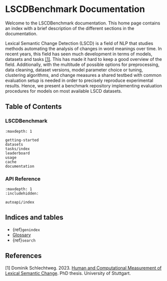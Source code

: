 # LSCDBenchmark Documentation

Welcome to the LSCDBenchmark documentation. This home page contains an index with a brief description of the different sections in the documentation.

Lexical Semantic Change Detection (LSCD) is a field of NLP that studies methods automating the analysis of changes in word meanings over time. In recent years, this field has seen much development in terms of models, datasets and tasks [[1]](#1). This has made it hard to keep a good overview of the field. Additionally, with the multitude of possible options for preprocessing, data cleaning, dataset versions, model parameter choice or tuning, clustering algorithms, and change measures a shared testbed with common evaluation setup is needed in order to precisely reproduce experimental results. Hence, we present a benchmark repository implementing evaluation procedures for models on most available LSCD datasets.

## Table of Contents

### LSCDBenchmark

```{toctree}
:maxdepth: 1

getting-started
datasets
tasks/index
leaderboard
usage
cache
documentation
```

### API Reference

```{toctree}
:maxdepth: 1
:includehidden:

autoapi/index
```

## Indices and tables

- {ref}`genindex`
- [Glossary](glossary.md)
- {ref}`search`

## References

<a id="1">[1]</a>
Dominik Schlechtweg. 2023. [Human and Computational Measurement of Lexical Semantic Change](http://dx.doi.org/10.18419/opus-12833). PhD thesis. University of Stuttgart.
